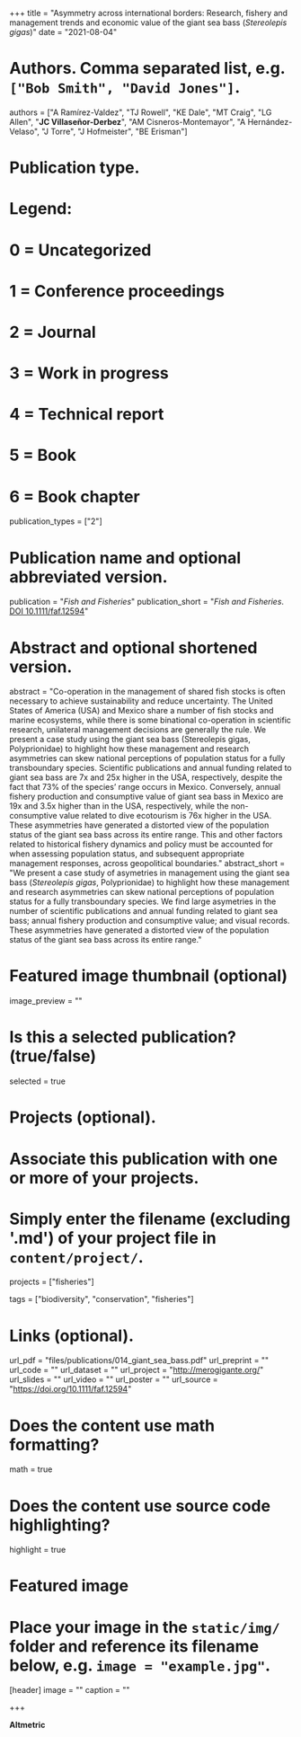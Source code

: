 +++
title = "Asymmetry across international borders: Research, fishery and management trends and economic value of the giant sea bass (*Stereolepis gigas*)"
date = "2021-08-04"

# Authors. Comma separated list, e.g. `["Bob Smith", "David Jones"]`.
authors = ["A Ramírez-Valdez", "TJ Rowell", "KE Dale", "MT Craig", "LG Allen", "**JC Villaseñor-Derbez**", "AM Cisneros-Montemayor", "A Hernández-Velaso", "J Torre", "J Hofmeister", "BE Erisman"]

# Publication type.
# Legend:
# 0 = Uncategorized
# 1 = Conference proceedings
# 2 = Journal
# 3 = Work in progress
# 4 = Technical report
# 5 = Book
# 6 = Book chapter
publication_types = ["2"]

# Publication name and optional abbreviated version.
publication = "*Fish and Fisheries*"
publication_short = "*Fish and Fisheries*. [DOI 10.1111/faf.12594](https://doi.org/10.1111/faf.12594)"

# Abstract and optional shortened version.
abstract = "Co-operation in the management of shared fish stocks is often necessary to achieve sustainability and reduce uncertainty. The United States of America (USA) and Mexico share a number of fish stocks and marine ecosystems, while there is some binational co-operation in scientific research, unilateral management decisions are generally the rule. We present a case study using the giant sea bass (Stereolepis gigas, Polyprionidae) to highlight how these management and research asymmetries can skew national perceptions of population status for a fully transboundary species. Scientific publications and annual funding related to giant sea bass are 7x and 25x higher in the USA, respectively, despite the fact that 73% of the species’ range occurs in Mexico. Conversely, annual fishery production and consumptive value of giant sea bass in Mexico are 19x and 3.5x higher than in the USA, respectively, while the non-consumptive value related to dive ecotourism is 76x higher in the USA. These asymmetries have generated a distorted view of the population status of the giant sea bass across its entire range. This and other factors related to historical fishery dynamics and policy must be accounted for when assessing population status, and subsequent appropriate management responses, across geopolitical boundaries."
abstract_short = "We present a case study of asymetries in management using the giant sea bass (_Stereolepis gigas_, Polyprionidae) to highlight how these management and research asymmetries can skew national perceptions of population status for a fully transboundary species. We find large asymetries in the number of scientific publications and annual funding related to giant sea bass; annual fishery production and consumptive value; and visual records. These asymmetries have generated a distorted view of the population status of the giant sea bass across its entire range."

# Featured image thumbnail (optional)
image_preview = ""

# Is this a selected publication? (true/false)
selected = true

# Projects (optional).
#   Associate this publication with one or more of your projects.
#   Simply enter the filename (excluding '.md') of your project file in `content/project/`.
projects = ["fisheries"]

tags = ["biodiversity", "conservation", "fisheries"]

# Links (optional).
url_pdf = "files/publications/014_giant_sea_bass.pdf"
url_preprint = ""
url_code = ""
url_dataset = ""
url_project = "http://merogigante.org/"
url_slides = ""
url_video = ""
url_poster = ""
url_source = "https://doi.org/10.1111/faf.12594"

# Does the content use math formatting?
math = true

# Does the content use source code highlighting?
highlight = true

# Featured image
# Place your image in the `static/img/` folder and reference its filename below, e.g. `image = "example.jpg"`.
[header]
image = ""
caption = ""

+++

**Altmetric**

<script type="text/javascript" src="https://d1bxh8uas1mnw7.cloudfront.net/assets/embed.js"></script><div class="altmetric-embed" data-badge-type="donut" data-altmetric-id="111108269"></div>